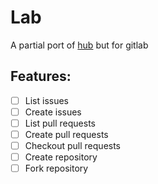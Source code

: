 # Lab
A partial port of [hub](https://www.github.com/github/hub) but for gitlab

## Features:
- [ ] List issues
- [ ] Create issues
- [ ] List pull requests
- [ ] Create pull requests
- [ ] Checkout pull requests
- [ ] Create repository
- [ ] Fork repository
